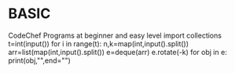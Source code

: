 # BASIC
CodeChef Programs at beginner and easy level
import collections
t=int(input())
for i in range(t):
  n,k=map(int,input().split()) 
  arr=list(map(int,input().split())
  e=deque(arr) 
  e.rotate(-k)
  for obj in e:
    print(obj,"",end="")
  
